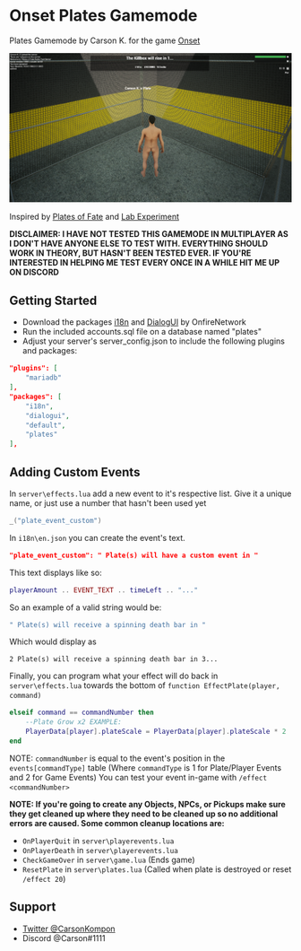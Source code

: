 # Onset Plates Gamemode
Plates Gamemode by Carson K. for the game [Onset](https://store.steampowered.com/app/1105810/Onset/)

![image](/screenshots/in-game.png)

Inspired by [Plates of Fate](https://www.roblox.com/games/564086481/Plates-of-Fate-Mayhem) and [Lab Experiment](https://www.roblox.com/games/1229173778/Lab-Experiment)

**DISCLAIMER: I HAVE NOT TESTED THIS GAMEMODE IN MULTIPLAYER AS I DON'T HAVE ANYONE ELSE TO TEST WITH. EVERYTHING SHOULD WORK IN THEORY, BUT HASN'T BEEN TESTED EVER. IF YOU'RE INTERESTED IN HELPING ME TEST EVERY ONCE IN A WHILE HIT ME UP ON DISCORD**
 

## Getting Started
- Download the packages [i18n](https://github.com/OnfireNetwork/i18n) and [DialogUI](https://github.com/OnfireNetwork/dialogui) by OnfireNetwork
- Run the included accounts.sql file on a database named "plates"
- Adjust your server's server_config.json to include the following plugins and packages:
```json
"plugins": [
    "mariadb"
],
"packages": [
    "i18n",
    "dialogui",
    "default",
    "plates"
],
```


## Adding Custom Events
In `server\effects.lua` add a new event to it's respective list. Give it a unique name, or just use a number that hasn't been used yet
```lua
_("plate_event_custom")
```

In `i18n\en.json` you can create the event's text.
```json
"plate_event_custom": " Plate(s) will have a custom event in "
```
This text displays like so:
```lua
playerAmount .. EVENT_TEXT .. timeLeft .. "..."
```
So an example of a valid string would be:
```lua
" Plate(s) will receive a spinning death bar in "
```
Which would display as
```
2 Plate(s) will receive a spinning death bar in 3...
```

Finally, you can program what your effect will do back in `server\effects.lua` towards the bottom of `function EffectPlate(player, command)`
```lua
elseif command == commandNumber then
    --Plate Grow x2 EXAMPLE:
    PlayerData[player].plateScale = PlayerData[player].plateScale * 2
end
```
NOTE: `commandNumber` is equal to the event's position in the `events[commandType]` table (Where `commandType` is 1 for Plate/Player Events and 2 for Game Events)
You can test your event in-game with `/effect <commandNumber>`

**NOTE: If you're going to create any Objects, NPCs, or Pickups make sure they get cleaned up where they need to be cleaned up so no additional errors are caused.
Some common cleanup locations are:**
- `OnPlayerQuit` in `server\playerevents.lua`
- `OnPlayerDeath` in `server\playerevents.lua`
- `CheckGameOver` in `server\game.lua` (Ends game)
- `ResetPlate` in `server\plates.lua` (Called when plate is destroyed or reset `/effect 20`)



## Support
- [Twitter @CarsonKompon](https://twitter.com/CarsonKompon)
- Discord @Carson#1111
